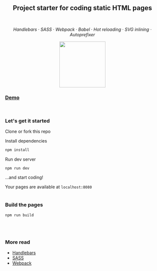 <h2 align="center">
    Project starter for coding static HTML pages
</h2>
<br />

<p align="center">
    <i>Handlebars</i> · <i>SASS</i> · <i>Webpack</i> · <i>Babel</i> · <i>Hot&nbsp;reloading</i> · <i>SVG&nbsp;inlining</i> · <i>Autoprefixer</i>
</p>

<p align="center">
    <img width="150" src="https://martinjuzl.com/start-coding/assets/static/invader.svg">
</p>

### **[Demo](https://martinjuzl.com/start-coding)**
<br />

### Let's get it started
Clone or fork this repo

Install dependencies
```bash
npm install
```

Run dev server
```
npm run dev
```
...and start coding!

Your pages are available at `localhost:8080`
<br /><br />


### Build the pages
```
npm run build
```
<br /><br />


### More read
- [Handlebars](https://handlebarsjs.com/)
- [SASS](https://sass-lang.com/)
- [Webpack](https://webpack.js.org/)

